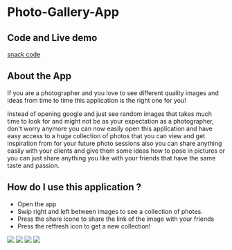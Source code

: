 # Photo-Gallery-App

## Code and Live demo 

[snack code](https://snack.expo.io/@roukiasalahi/0dcba1)

## About the App

If you are a photographer and you love to see different quality images and ideas from time to time this application is the right one for you!

Instead of opening google and just see random images that takes much time to look for and might not be as your expectation as a photographer, don't worry anymore you can now easily open this application and have easy access to a huge collection of photos that you can view and get inspiration from for your future photo sessions also you can share anything easily with your clients and give them some ideas how to pose in pictures or you can just share anything you like with your friends that have the same taste and passion.

## How do I use this application ?

- Open the app
- Swip right and left between images to see a collection of photes.
- Press the share icone to share the link of the image with your friends
- Press the reffresh icon to get a new collection!

![](./p5.JPG)
![](./p4.JPG)
![](./p3.JPG)
![](./share1.JPG)
